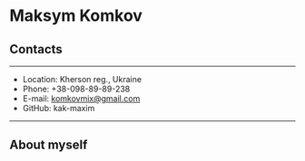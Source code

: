# Maksym Komkov

## Contacts
***
* Location: Kherson reg., Ukraine
* Phone:  +38-098-89-89-238 
* E-mail: komkovmix@gmail.com
* GitHub: kak-maxim
***
## About myself

